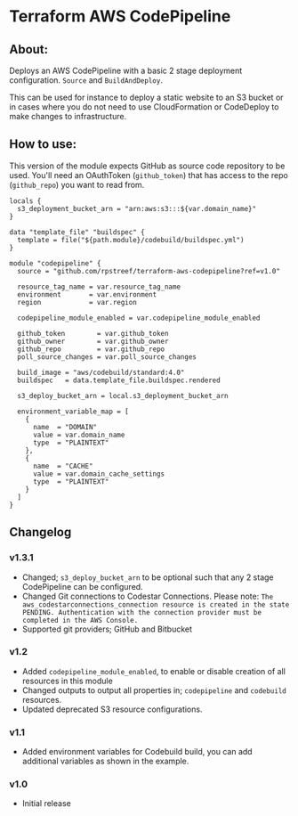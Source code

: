 # Terraform AWS CodePipeline

## About:

Deploys an AWS CodePipeline with a basic 2 stage deployment configuration. ``Source`` and ``BuildAndDeploy``.

This can be used for instance to deploy a static website to an S3 bucket or in cases where you do not need to use CloudFormation or CodeDeploy to make changes to infrastructure.

## How to use:

This version of the module expects GitHub as source code repository to be used. You'll need an OAuthToken (``github_token``)  that has access to the repo (``github_repo``) you want to read from.

```hcl
locals {
  s3_deployment_bucket_arn = "arn:aws:s3:::${var.domain_name}"
}

data "template_file" "buildspec" {
  template = file("${path.module}/codebuild/buildspec.yml")
}

module "codepipeline" {
  source = "github.com/rpstreef/terraform-aws-codepipeline?ref=v1.0"

  resource_tag_name = var.resource_tag_name
  environment       = var.environment
  region            = var.region

  codepipeline_module_enabled = var.codepipeline_module_enabled

  github_token        = var.github_token
  github_owner        = var.github_owner
  github_repo         = var.github_repo
  poll_source_changes = var.poll_source_changes

  build_image = "aws/codebuild/standard:4.0"
  buildspec   = data.template_file.buildspec.rendered

  s3_deploy_bucket_arn = local.s3_deployment_bucket_arn

  environment_variable_map = [
    {
      name  = "DOMAIN"
      value = var.domain_name
      type  = "PLAINTEXT"
    },
    {
      name  = "CACHE"
      value = var.domain_cache_settings
      type  = "PLAINTEXT"
    }
  ]
}
```

## Changelog

### v1.3.1
 - Changed; `s3_deploy_bucket_arn` to be optional such that any 2 stage CodePipeline can be configured. 
 - Changed Git connections to Codestar Connections. Please note:
 `The aws_codestarconnections_connection resource is created in the state PENDING. Authentication with the connection provider must be completed in the AWS Console.`
 - Supported git providers; GitHub and Bitbucket
 
### v1.2
 - Added `codepipeline_module_enabled`, to enable or disable creation of all resources in this module
 - Changed outputs to output all properties in; `codepipeline` and `codebuild` resources.
 - Updated deprecated S3 resource configurations.

### v1.1
 - Added environment variables for Codebuild build, you can add additional variables as shown in the example.

### v1.0
 - Initial release